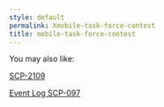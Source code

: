 ```yaml
---
style: default
permalink: Xmobile-task-force-contest
title: mobile-task-force-contest
---
```

You may also like:

[SCP-2109](http://scp-wiki.net/scp-2109)

[Event Log SCP-097](http://scp-wiki.net/event-log-scp-097)
